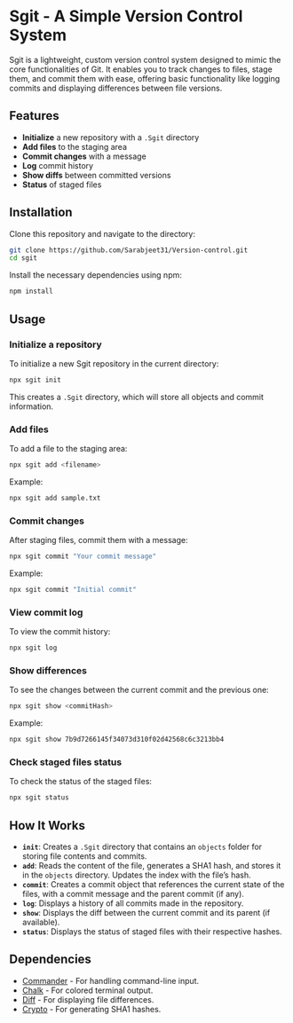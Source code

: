 # Sgit - A Simple Version Control System

Sgit is a lightweight, custom version control system designed to mimic the core functionalities of Git. It enables you to track changes to files, stage them, and commit them with ease, offering basic functionality like logging commits and displaying differences between file versions.

## Features

- **Initialize** a new repository with a `.Sgit` directory
- **Add files** to the staging area
- **Commit changes** with a message
- **Log** commit history
- **Show diffs** between committed versions
- **Status** of staged files

## Installation

Clone this repository and navigate to the directory:

```bash
git clone https://github.com/Sarabjeet31/Version-control.git
cd sgit
```

Install the necessary dependencies using npm:

```bash
npm install
```

## Usage

### Initialize a repository

To initialize a new Sgit repository in the current directory:

```bash
npx sgit init
```

This creates a `.Sgit` directory, which will store all objects and commit information.

### Add files

To add a file to the staging area:

```bash
npx sgit add <filename>
```

Example:

```bash
npx sgit add sample.txt
```

### Commit changes

After staging files, commit them with a message:

```bash
npx sgit commit "Your commit message"
```

Example:

```bash
npx sgit commit "Initial commit"
```

### View commit log

To view the commit history:

```bash
npx sgit log
```

### Show differences

To see the changes between the current commit and the previous one:

```bash
npx sgit show <commitHash>
```

Example:

```bash
npx sgit show 7b9d7266145f34073d310f02d42568c6c3213bb4
```

### Check staged files status

To check the status of the staged files:

```bash
npx sgit status
```

## How It Works

- **`init`**: Creates a `.Sgit` directory that contains an `objects` folder for storing file contents and commits.
- **`add`**: Reads the content of the file, generates a SHA1 hash, and stores it in the `objects` directory. Updates the index with the file’s hash.
- **`commit`**: Creates a commit object that references the current state of the files, with a commit message and the parent commit (if any).
- **`log`**: Displays a history of all commits made in the repository.
- **`show`**: Displays the diff between the current commit and its parent (if available).
- **`status`**: Displays the status of staged files with their respective hashes.

## Dependencies

- [Commander](https://www.npmjs.com/package/commander) - For handling command-line input.
- [Chalk](https://www.npmjs.com/package/chalk) - For colored terminal output.
- [Diff](https://www.npmjs.com/package/diff) - For displaying file differences.
- [Crypto](https://nodejs.org/api/crypto.html) - For generating SHA1 hashes.
```
